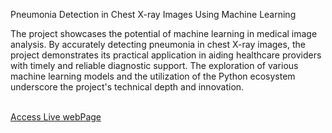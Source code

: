 Pneumonia Detection in Chest X-ray Images Using Machine Learning

 The project showcases the potential of machine learning in medical image analysis. By accurately detecting pneumonia in chest X-ray images, the project demonstrates its practical application in aiding healthcare providers with timely and reliable diagnostic support. The exploration of various machine learning models and the utilization of the Python ecosystem underscore the project's technical depth and innovation.

<br>
<a href="http://23.20.251.39:8501" target="_main"> Access Live webPage</a>

